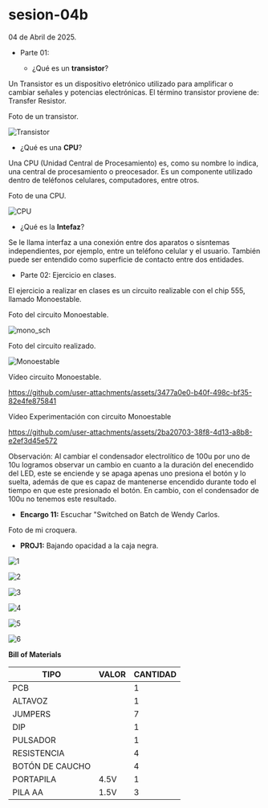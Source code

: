 # sesion-04b

04 de Abril de 2025.

 - Parte 01:

   - ¿Qué es un **transistor**?
 
 Un Transistor es un dispositivo eletrónico utilizado para amplificar o cambiar señales y potencias electrónicas. El término transistor proviene de: Transfer Resistor.

Foto de un transistor.

![Transistor](https://github.com/user-attachments/assets/9bb251ea-658f-499b-bd19-e2f43f4c4aa9)

   - ¿Qué es una **CPU**?

Una CPU (Unidad Central de Procesamiento) es, como su nombre lo indica, una central de procesamiento o preocesador. Es un componente utilizado dentro de teléfonos celulares, computadores, entre otros.

Foto de una CPU.

![CPU](https://github.com/user-attachments/assets/26b21124-2360-4eb8-b3f3-7d1434f2fdeb)

  - ¿Qué es la **Intefaz**?

Se le llama interfaz a una conexión entre dos aparatos o sisntemas independientes, por ejemplo, entre un teléfono celular y el usuario. También puede ser entendido como superficie de contacto entre dos entidades.

 - Parte 02: Ejercicio en clases.

El ejercicio a realizar en clases es un circuito realizable con el chip 555, llamado Monoestable.

Foto del circuito Monoestable.

![mono_sch](https://github.com/user-attachments/assets/c0064b23-b5c8-4a7c-9990-e366c087e964)

Foto del circuito realizado.

![Monoestable](https://github.com/user-attachments/assets/12493136-c0bc-4d8e-a986-6ed81f404631)

Vídeo circuito Monoestable.

https://github.com/user-attachments/assets/3477a0e0-b40f-498c-bf35-82e4fe875841

Vídeo Experimentación con circuito Monoestable

https://github.com/user-attachments/assets/2ba20703-38f8-4d13-a8b8-e2ef3d45e572

Observación: Al cambiar el condensador electrolítico de 100u por uno de 10u logramos observar un cambio en cuanto a la duración del enecendido del LED, este se enciende y se apaga apenas uno presiona el botón y lo suelta, además de que es capaz de mantenerse encendido durante todo el tiempo en que este presionado el botón. En cambio, con el condensador de 100u no tenemos este resultado.

 - **Encargo 11:** Escuchar "Switched on Batch de Wendy Carlos.

Foto de mi croquera.

 - **PROJ1:** Bajando opacidad a la caja negra.

![1](https://github.com/user-attachments/assets/4d81ab85-1edf-4a90-b10b-14d062425187)

![2](https://github.com/user-attachments/assets/d27bf3ee-ed29-4b18-9e2c-6e1ce893f26c)

![3](https://github.com/user-attachments/assets/f9255b11-da19-4ae3-97b7-4456e6ba93a6)

![4](https://github.com/user-attachments/assets/e88e6553-4a44-4ac1-a1a3-002a1ca34cd2)

![5](https://github.com/user-attachments/assets/4d929ece-26f6-4a5b-a545-78d55b1b8cf7)

![6](https://github.com/user-attachments/assets/48e051ae-cf1c-4149-8042-574c9058dff3)

**Bill of Materials**

| TIPO            | VALOR | CANTIDAD |
|-----------------|-------|----------|
| PCB             |       | 1        |
| ALTAVOZ         |       | 1        |
| JUMPERS         |       | 7        |
| DIP             |       | 1        |
| PULSADOR        |       | 1        |
| RESISTENCIA     |       | 4        |
| BOTÓN DE CAUCHO |       | 4        |
| PORTAPILA       | 4.5V  | 1        |
| PILA AA         | 1.5V  | 3        |


